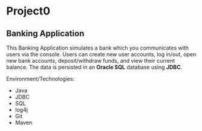 # Project0

## Banking Application

This Banking Application simulates a bank which you communicates with users via the console. Users can create new user accounts, log in/out, open new bank accounts, deposit/withdraw funds, and view their current balance. The data is persisted in an **Oracle SQL** database using **JDBC**.

Environment/Technologies:
- Java
- JDBC
- SQL
- log4j
- Git
- Maven